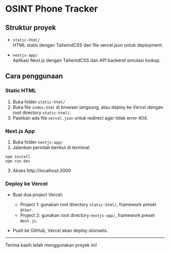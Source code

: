 # OSINT Phone Tracker

## Struktur proyek

- `static-html/`  
  HTML statis dengan TailwindCSS dan file vercel.json untuk deployment.

- `nextjs-app/`  
  Aplikasi Next.js dengan TailwindCSS dan API backend simulasi lookup.

## Cara penggunaan

### Static HTML

1. Buka folder `static-html/`  
2. Buka file `index.html` di browser langsung, atau deploy ke Vercel dengan root directory `static-html/`.  
3. Pastikan ada file `vercel.json` untuk redirect agar tidak error 404.

### Next.js App

1. Buka folder `nextjs-app/`  
2. Jalankan perintah berikut di terminal:
```
npm install
npm run dev
```
3. Akses http://localhost:3000

### Deploy ke Vercel

- Buat dua project Vercel:  
  - Project 1: gunakan root directory `static-html/`, framework preset `Other`.  
  - Project 2: gunakan root directory `nextjs-app/`, framework preset `Next.js`.

- Push ke GitHub, Vercel akan deploy otomatis.

---

Terima kasih telah menggunakan proyek ini!
